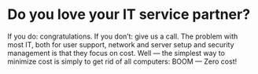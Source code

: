 # Do you love your IT service partner?

If you do: congratulations. If you don’t: give us a call. The problem with most IT, both for user support, network and server setup and security management is that they focus on cost. Well — the simplest way to minimize cost is simply to get rid of all computers: BOOM — Zero cost!
